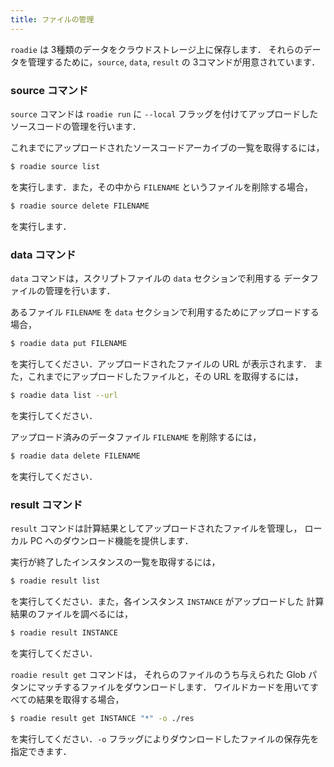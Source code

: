 ```yaml
---
title: ファイルの管理
---
```

`roadie` は 3種類のデータをクラウドストレージ上に保存します．
それらのデータを管理するために，`source`, `data`, `result` の
3コマンドが用意されています．


### source コマンド
`source` コマンドは `roadie run` に `--local` フラッグを付けてアップロードした
ソースコードの管理を行います．

これまでにアップロードされたソースコードアーカイブの一覧を取得するには，

```sh
$ roadie source list
```

を実行します．また，その中から `FILENAME` というファイルを削除する場合，

```sh
$ roadie source delete FILENAME
```

を実行します．


### data コマンド
`data` コマンドは，スクリプトファイルの `data` セクションで利用する
データファイルの管理を行います．

あるファイル `FILENAME` を `data` セクションで利用するためにアップロードする場合，

```sh
$ roadie data put FILENAME
```

を実行してください．アップロードされたファイルの URL が表示されます．
また，これまでにアップロードしたファイルと，その URL を取得するには，

```sh
$ roadie data list --url
```

を実行してください．

アップロード済みのデータファイル `FILENAME` を削除するには，

```sh
$ roadie data delete FILENAME
```

を実行してください．


### result コマンド
`result` コマンドは計算結果としてアップロードされたファイルを管理し，
ローカル PC へのダウンロード機能を提供します．

実行が終了したインスタンスの一覧を取得するには，

```sh
$ roadie result list
```

を実行してください．また，各インスタンス `INSTANCE` がアップロードした
計算結果のファイルを調べるには，

```sh
$ roadie result INSTANCE
```

を実行してください．

`roadie result get` コマンドは，
それらのファイルのうち与えられた Glob パタンにマッチするファイルをダウンロードします．
ワイルドカードを用いてすべての結果を取得する場合，

```sh
$ roadie result get INSTANCE "*" -o ./res
```

を実行してください．`-o` フラッグによりダウンロードしたファイルの保存先を指定できます．
